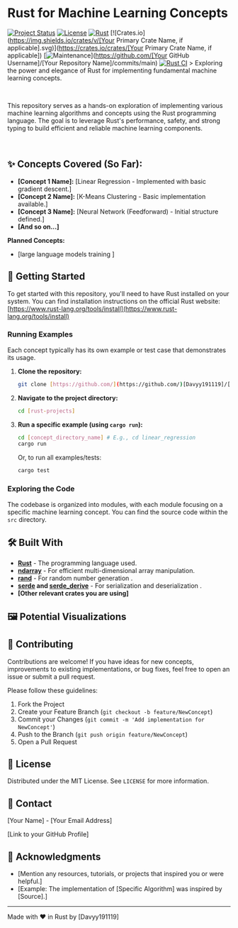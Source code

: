 # Rust for Machine Learning Concepts

[![Project Status](https://img.shields.io/badge/Status-Exploring-yellow.svg)](https://github.com/Davyy191119/rust-projects/)
[![License](https://img.shields.io/badge/License-MIT-yellow.svg)](https://opensource.org/licenses/MIT)
[![Rust](https://img.shields.io/badge/Rust-%E2%80%AF1.60+-orange.svg)](https://www.rust-lang.org/)
[![Crates.io](https://img.shields.io/crates/v/[Your Primary Crate Name, if applicable].svg)](https://crates.io/crates/[Your Primary Crate Name, if applicable])
[![Maintenance](https://img.shields.io/badge/Maintained-Yes-brightgreen.svg)](https://github.com/[Your GitHub Username]/[Your Repository Name]/commits/main)
[![Rust CI](https://github.com/[Davyy191119]/[rust-projects]/actions/workflows/rust.yml/badge.svg)](https://github.com/[Davyy191119]/[rust-projects]/actions/workflows/rust.yml) > Exploring the power and elegance of Rust for implementing fundamental machine learning concepts.

<br>

This repository serves as a hands-on exploration of implementing various machine learning algorithms and concepts using the Rust programming language. The goal is to leverage Rust's performance, safety, and strong typing to build efficient and reliable machine learning components.

<br>

## ✨ Concepts Covered (So Far):

* **[Concept 1 Name]:** [Linear Regression - Implemented with basic gradient descent.]
* **[Concept 2 Name]:** [K-Means Clustering - Basic implementation available.]
* **[Concept 3 Name]:** [Neural Network (Feedforward) - Initial structure defined.]
* **[And so on...]**

**Planned Concepts:**

* [large language models training ]

## 🚀 Getting Started

To get started with this repository, you'll need to have Rust installed on your system. You can find installation instructions on the official Rust website: [https://www.rust-lang.org/tools/install](https://www.rust-lang.org/tools/install)

### Running Examples

Each concept typically has its own example or test case that demonstrates its usage.

1.  **Clone the repository:**
    ```bash
    git clone [https://github.com/](https://github.com/)[Davyy191119]/[rust-projects].git
    ```
2.  **Navigate to the project directory:**
    ```bash
    cd [rust-projects]
    ```
3.  **Run a specific example (using `cargo run`):**
    ```bash
    cd [concept_directory_name] # E.g., cd linear_regression
    cargo run
    ```
    Or, to run all examples/tests:
    ```bash
    cargo test
    ```

### Exploring the Code

The codebase is organized into modules, with each module focusing on a specific machine learning concept. You can find the source code within the `src` directory.

## 🛠️ Built With

* **[Rust](https://www.rust-lang.org/)** - The programming language used.
* **[ndarray](https://crates.io/crates/ndarray)** - For efficient multi-dimensional array manipulation.
* **[rand](https://crates.io/crates/rand)** - For random number generation .
* **[serde](https://crates.io/crates/serde) and [serde_derive](https://crates.io/crates/serde_derive)** - For serialization and deserialization .
* **[Other relevant crates you are using]**

## 🖼️ Potential Visualizations 



<p align="center">
  
</p>

## 🤝 Contributing

Contributions are welcome! If you have ideas for new concepts, improvements to existing implementations, or bug fixes, feel free to open an issue or submit a pull request.

Please follow these guidelines:

1.  Fork the Project
2.  Create your Feature Branch (`git checkout -b feature/NewConcept`)
3.  Commit your Changes (`git commit -m 'Add implementation for NewConcept'`)
4.  Push to the Branch (`git push origin feature/NewConcept`)
5.  Open a Pull Request

## 📄 License

Distributed under the MIT License. See `LICENSE` for more information.

## 📧 Contact

[Your Name] - [Your Email Address]

[Link to your GitHub Profile]

## 🙏 Acknowledgments

* [Mention any resources, tutorials, or projects that inspired you or were helpful.]
* [Example: The implementation of [Specific Algorithm] was inspired by [Source].]

---

Made with ❤️ in Rust by [Davyy191119]
